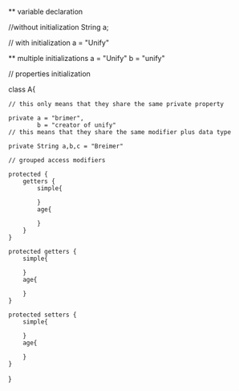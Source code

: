 ** variable declaration 

//without initialization
String a;

// with initialization
a = "Unify"

** multiple initializations
a = "Unify"
b = "unify"

// properties initialization

class A{

    // this only means that they share the same private property

    private a = "brimer", 
            b = "creator of unify"
    // this means that they share the same modifier plus data type

    private String a,b,c = "Breimer"

    // grouped access modifiers
    
    protected {
        getters {
            simple{
                
            }
            age{
                       
            }
        }
    }

    protected getters {
        simple{
            
        }
        age{
                   
        }
    }

    protected setters {
        simple{
            
        }
        age{
                    
        }
    }
    
    

    


}


